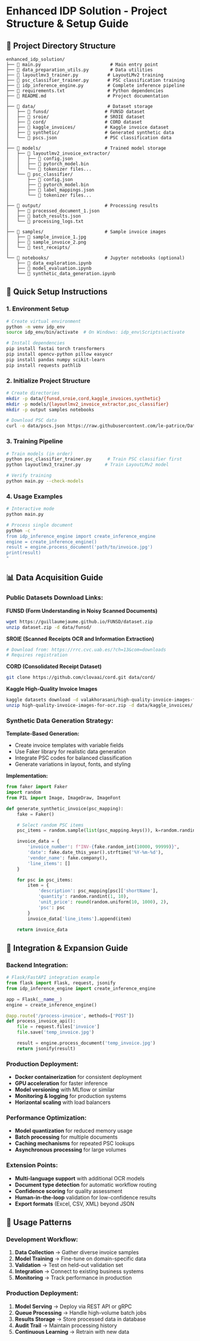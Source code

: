 # Enhanced IDP Solution - Project Structure & Setup Guide

## 📁 Project Directory Structure

```
enhanced_idp_solution/
├── 📄 main.py                          # Main entry point
├── 📄 data_preparation_utils.py        # Data utilities
├── 📄 layoutlmv3_trainer.py           # LayoutLMv2 training
├── 📄 psc_classifier_trainer.py       # PSC classification training
├── 📄 idp_inference_engine.py         # Complete inference pipeline
├── 📄 requirements.txt                # Python dependencies
├── 📄 README.md                       # Project documentation
│
├── 📁 data/                           # Dataset storage
│   ├── 📁 funsd/                     # FUNSD dataset
│   ├── 📁 sroie/                     # SROIE dataset
│   ├── 📁 cord/                      # CORD dataset
│   ├── 📁 kaggle_invoices/           # Kaggle invoice dataset
│   ├── 📁 synthetic/                 # Generated synthetic data
│   └── 📄 pscs.json                  # PSC classification data
│
├── 📁 models/                        # Trained model storage
│   ├── 📁 layoutlmv2_invoice_extractor/
│   │   ├── 📄 config.json
│   │   ├── 📄 pytorch_model.bin
│   │   └── 📄 tokenizer files...
│   └── 📁 psc_classifier/
│       ├── 📄 config.json
│       ├── 📄 pytorch_model.bin
│       ├── 📄 label_mappings.json
│       └── 📄 tokenizer files...
│
├── 📁 output/                        # Processing results
│   ├── 📄 processed_document_1.json
│   ├── 📄 batch_results.json
│   └── 📄 processing_logs.txt
│
├── 📁 samples/                       # Sample invoice images
│   ├── 📄 sample_invoice_1.jpg
│   ├── 📄 sample_invoice_2.png
│   └── 📄 test_receipts/
│
└── 📁 notebooks/                     # Jupyter notebooks (optional)
    ├── 📄 data_exploration.ipynb
    ├── 📄 model_evaluation.ipynb
    └── 📄 synthetic_data_generation.ipynb
```

## 🚀 Quick Setup Instructions

### 1. Environment Setup

```bash
# Create virtual environment
python -m venv idp_env
source idp_env/bin/activate  # On Windows: idp_env\Scripts\activate

# Install dependencies
pip install fastai torch transformers
pip install opencv-python pillow easyocr
pip install pandas numpy scikit-learn
pip install requests pathlib
```

### 2. Initialize Project Structure

```bash
# Create directories
mkdir -p data/{funsd,sroie,cord,kaggle_invoices,synthetic}
mkdir -p models/{layoutlmv2_invoice_extractor,psc_classifier}
mkdir -p output samples notebooks

# Download PSC data
curl -o data/pscs.json https://raw.githubusercontent.com/le-patrice/Datasets/refs/heads/main/pscs.json
```

### 3. Training Pipeline

```bash
# Train models (in order)
python psc_classifier_trainer.py      # Train PSC classifier first
python layoutlmv3_trainer.py         # Train LayoutLMv2 model

# Verify training
python main.py --check-models
```

### 4. Usage Examples

```bash
# Interactive mode
python main.py

# Process single document
python -c "
from idp_inference_engine import create_inference_engine
engine = create_inference_engine()
result = engine.process_document('path/to/invoice.jpg')
print(result)
"
```

## 📊 Data Acquisition Guide

### Public Datasets Download Links:

**FUNSD (Form Understanding in Noisy Scanned Documents)**

```bash
wget https://guillaumejaume.github.io/FUNSD/dataset.zip
unzip dataset.zip -d data/funsd/
```

**SROIE (Scanned Receipts OCR and Information Extraction)**

```bash
# Download from: https://rrc.cvc.uab.es/?ch=13&com=downloads
# Requires registration
```

**CORD (Consolidated Receipt Dataset)**

```bash
git clone https://github.com/clovaai/cord.git data/cord/
```

**Kaggle High-Quality Invoice Images**

```bash
kaggle datasets download -d valakhorasani/high-quality-invoice-images-for-ocr
unzip high-quality-invoice-images-for-ocr.zip -d data/kaggle_invoices/
```

### Synthetic Data Generation Strategy:

**Template-Based Generation:**

- Create invoice templates with variable fields
- Use Faker library for realistic data generation
- Integrate PSC codes for balanced classification
- Generate variations in layout, fonts, and styling

**Implementation:**

```python
from faker import Faker
import random
from PIL import Image, ImageDraw, ImageFont

def generate_synthetic_invoice(psc_mapping):
    fake = Faker()

    # Select random PSC items
    psc_items = random.sample(list(psc_mapping.keys()), k=random.randint(1, 5))

    invoice_data = {
        'invoice_number': f"INV-{fake.random_int(10000, 99999)}",
        'date': fake.date_this_year().strftime('%Y-%m-%d'),
        'vendor_name': fake.company(),
        'line_items': []
    }

    for psc in psc_items:
        item = {
            'description': psc_mapping[psc]['shortName'],
            'quantity': random.randint(1, 10),
            'unit_price': round(random.uniform(10, 1000), 2),
            'psc': psc
        }
        invoice_data['line_items'].append(item)

    return invoice_data
```

## 🔧 Integration & Expansion Guide

### Backend Integration:

```python
# Flask/FastAPI integration example
from flask import Flask, request, jsonify
from idp_inference_engine import create_inference_engine

app = Flask(__name__)
engine = create_inference_engine()

@app.route('/process-invoice', methods=['POST'])
def process_invoice_api():
    file = request.files['invoice']
    file.save('temp_invoice.jpg')

    result = engine.process_document('temp_invoice.jpg')
    return jsonify(result)
```

### Production Deployment:

- **Docker containerization** for consistent deployment
- **GPU acceleration** for faster inference
- **Model versioning** with MLflow or similar
- **Monitoring & logging** for production systems
- **Horizontal scaling** with load balancers

### Performance Optimization:

- **Model quantization** for reduced memory usage
- **Batch processing** for multiple documents
- **Caching mechanisms** for repeated PSC lookups
- **Asynchronous processing** for large volumes

### Extension Points:

- **Multi-language support** with additional OCR models
- **Document type detection** for automatic workflow routing
- **Confidence scoring** for quality assessment
- **Human-in-the-loop** validation for low-confidence results
- **Export formats** (Excel, CSV, XML) beyond JSON

## 🎯 Usage Patterns

### Development Workflow:

1. **Data Collection** → Gather diverse invoice samples
2. **Model Training** → Fine-tune on domain-specific data
3. **Validation** → Test on held-out validation set
4. **Integration** → Connect to existing business systems
5. **Monitoring** → Track performance in production

### Production Deployment:

1. **Model Serving** → Deploy via REST API or gRPC
2. **Queue Processing** → Handle high-volume batch jobs
3. **Results Storage** → Store processed data in database
4. **Audit Trail** → Maintain processing history
5. **Continuous Learning** → Retrain with new data
